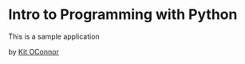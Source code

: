 # Intro to Programming with Python

This is a sample application

by [Kit OConnor](http://kitoconnor.com)